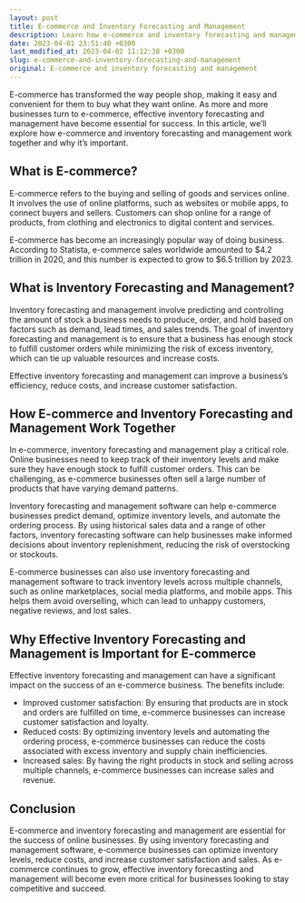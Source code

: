 ```yaml
---
layout: post
title: E-commerce and Inventory Forecasting and Management
description: Learn how e-commerce and inventory forecasting and management can help your online business grow and succeed. Read more here.
date: 2023-04-01 23:51:40 +0300
last_modified_at: 2023-04-02 11:12:38 +0300
slug: e-commerce-and-inventory-forecasting-and-management
original: E-commerce and inventory forecasting and management
---
```

E-commerce has transformed the way people shop, making it easy and convenient for them to buy what they want online. As more and more businesses turn to e-commerce, effective inventory forecasting and management have become essential for success. In this article, we’ll explore how e-commerce and inventory forecasting and management work together and why it’s important.

## What is E-commerce?

E-commerce refers to the buying and selling of goods and services online. It involves the use of online platforms, such as websites or mobile apps, to connect buyers and sellers. Customers can shop online for a range of products, from clothing and electronics to digital content and services.

E-commerce has become an increasingly popular way of doing business. According to Statista, e-commerce sales worldwide amounted to $4.2 trillion in 2020, and this number is expected to grow to $6.5 trillion by 2023.

## What is Inventory Forecasting and Management?

Inventory forecasting and management involve predicting and controlling the amount of stock a business needs to produce, order, and hold based on factors such as demand, lead times, and sales trends. The goal of inventory forecasting and management is to ensure that a business has enough stock to fulfill customer orders while minimizing the risk of excess inventory, which can tie up valuable resources and increase costs.

Effective inventory forecasting and management can improve a business’s efficiency, reduce costs, and increase customer satisfaction.

## How E-commerce and Inventory Forecasting and Management Work Together

In e-commerce, inventory forecasting and management play a critical role. Online businesses need to keep track of their inventory levels and make sure they have enough stock to fulfill customer orders. This can be challenging, as e-commerce businesses often sell a large number of products that have varying demand patterns.

Inventory forecasting and management software can help e-commerce businesses predict demand, optimize inventory levels, and automate the ordering process. By using historical sales data and a range of other factors, inventory forecasting software can help businesses make informed decisions about inventory replenishment, reducing the risk of overstocking or stockouts.

E-commerce businesses can also use inventory forecasting and management software to track inventory levels across multiple channels, such as online marketplaces, social media platforms, and mobile apps. This helps them avoid overselling, which can lead to unhappy customers, negative reviews, and lost sales.

## Why Effective Inventory Forecasting and Management is Important for E-commerce

Effective inventory forecasting and management can have a significant impact on the success of an e-commerce business. The benefits include:

* Improved customer satisfaction: By ensuring that products are in stock and orders are fulfilled on time, e-commerce businesses can increase customer satisfaction and loyalty.
* Reduced costs: By optimizing inventory levels and automating the ordering process, e-commerce businesses can reduce the costs associated with excess inventory and supply chain inefficiencies.
* Increased sales: By having the right products in stock and selling across multiple channels, e-commerce businesses can increase sales and revenue.

## Conclusion

E-commerce and inventory forecasting and management are essential for the success of online businesses. By using inventory forecasting and management software, e-commerce businesses can optimize inventory levels, reduce costs, and increase customer satisfaction and sales. As e-commerce continues to grow, effective inventory forecasting and management will become even more critical for businesses looking to stay competitive and succeed.